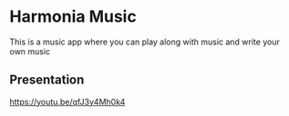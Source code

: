 # Harmonia Music
This is a music app where you can play along with music and write your own music

## Presentation
https://youtu.be/qfJ3y4Mh0k4
